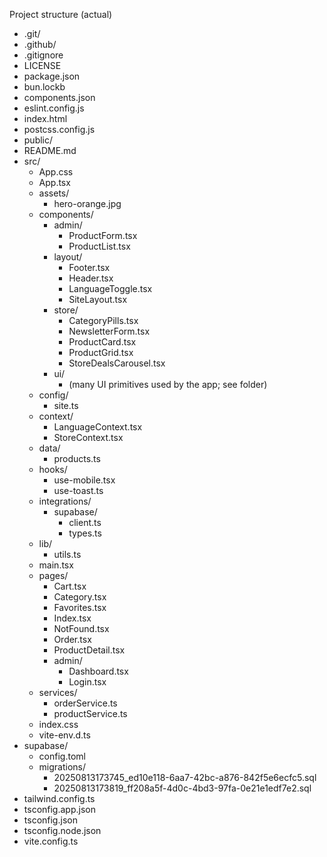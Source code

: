 Project structure (actual)

- .git/
- .github/
- .gitignore
- LICENSE
- package.json
- bun.lockb
- components.json
- eslint.config.js
- index.html
- postcss.config.js
- public/
- README.md
- src/
  - App.css
  - App.tsx
  - assets/
    - hero-orange.jpg
  - components/
    - admin/
      - ProductForm.tsx
      - ProductList.tsx
    - layout/
      - Footer.tsx
      - Header.tsx
      - LanguageToggle.tsx
      - SiteLayout.tsx
    - store/
      - CategoryPills.tsx
      - NewsletterForm.tsx
      - ProductCard.tsx
      - ProductGrid.tsx
      - StoreDealsCarousel.tsx
    - ui/
      - (many UI primitives used by the app; see folder)
  - config/
    - site.ts
  - context/
    - LanguageContext.tsx
    - StoreContext.tsx
  - data/
    - products.ts
  - hooks/
    - use-mobile.tsx
    - use-toast.ts
  - integrations/
    - supabase/
      - client.ts
      - types.ts
  - lib/
    - utils.ts
  - main.tsx
  - pages/
    - Cart.tsx
    - Category.tsx
    - Favorites.tsx
    - Index.tsx
    - NotFound.tsx
    - Order.tsx
    - ProductDetail.tsx
    - admin/
      - Dashboard.tsx
      - Login.tsx
  - services/
    - orderService.ts
    - productService.ts
  - index.css
  - vite-env.d.ts
- supabase/
  - config.toml
  - migrations/
    - 20250813173745_ed10e118-6aa7-42bc-a876-842f5e6ecfc5.sql
    - 20250813173819_ff208a5f-4d0c-4bd3-97fa-0e21e1edf7e2.sql
- tailwind.config.ts
- tsconfig.app.json
- tsconfig.json
- tsconfig.node.json
- vite.config.ts

